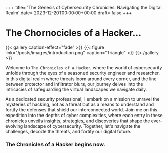 +++
title= 'The Genesis of Cybersecurity Chronicles: Navigating the Digital Realm'
date= 2023-12-20T00:00:00+00:00
draft= false
+++

# The Chornocicles of a Hacker...

{{< gallery caption-effect="fade" >}}
  {{< figure link="/posts/images/introduction.png" caption="Triangle" >}}
{{< /gallery >}}

Welcome to `The Chronicles of a Hacker`, where the world of cybersecurity unfolds through the eyes of a seasoned security engineer and researcher. In this digital realm where threats loom around every corner, and the line between protector and infiltrator blurs, our journey delves into the intricacies of safeguarding the virtual landscapes we navigate daily.

As a dedicated security professional, I embark on a mission to unravel the mysteries of hacking, not as a threat but as a means to understand and fortify the defenses that shield our interconnected world. Join me on this expedition into the depths of cyber complexities, where each entry in these chronicles unveils insights, strategies, and discoveries that shape the ever-evolving landscape of cybersecurity. Together, let's navigate the challenges, decode the threats, and fortify our digital future. 

### The Chronicles of a Hacker begins now.

